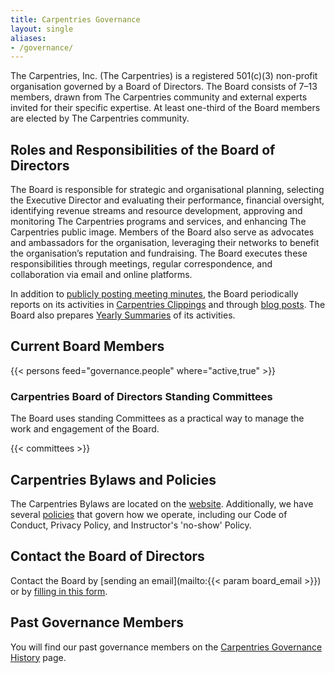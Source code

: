 ```yaml
---
title: Carpentries Governance
layout: single
aliases:
- /governance/
---
```


The Carpentries, Inc. (The Carpentries) is a registered 501(c)(3) non-profit organisation governed by a Board of Directors. The Board consists of 7–13 members, drawn from The Carpentries community and external experts invited for their specific expertise. At least one-third of the Board members are elected by The Carpentries community.

## Roles and Responsibilities of the Board of Directors

The Board is responsible for strategic and organisational planning, selecting the Executive Director and evaluating their performance, financial oversight, identifying revenue streams and resource development, approving and monitoring The Carpentries programs and services, and enhancing The Carpentries public image. Members of the Board also serve as advocates and ambassadors for the organisation, leveraging their networks to benefit the organisation’s reputation and fundraising. The Board executes these responsibilities through meetings, regular correspondence, and collaboration via email and online platforms.

In addition to [publicly posting meeting minutes](https://github.com/carpentries/executive-council-info/tree/master/minutes), the Board periodically reports on its activities in [Carpentries Clippings](/newsletter/) and through [blog posts](/blog/posts-by-tags/#blog-tag-governance). The Board also prepares [Yearly Summaries](https://github.com/carpentries/executive-council-info/tree/master/year-in-review) of its activities.

## Current Board Members

{{< persons feed="governance.people" where="active,true" >}}

### Carpentries Board of Directors Standing Committees

The Board uses standing Committees as a practical way to manage the work and engagement of the Board.

{{< committees >}}

## Carpentries Bylaws and Policies

The Carpentries Bylaws are located on the [website](https://docs.carpentries.org/topic_folders/governance/bylaws.html). Additionally, we have several [policies](https://docs.carpentries.org/topic_folders/policies/index.html) that govern how we operate, including our Code of Conduct, Privacy Policy, and Instructor's 'no-show' Policy.

## Contact the Board of Directors

Contact the Board by [sending an email](mailto:{{< param board_email >}}) or by [filling in this form](https://docs.google.com/document/d/1xXVQIfUz0hV6I2VKUawXro2n7ioN5tBFbW0FBTZ8FiU/edit).

## Past Governance Members

You will find our past governance members on the [Carpentries Governance History](/about-us/governance/governance_history/) page.
